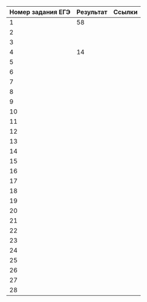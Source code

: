 |Номер задания ЕГЭ|Результат|Ссылки|
|------|------|------|
| 1 |58||
| 2 |||
| 3 |||
| 4 |14||
| 5 |||
| 6 |||
| 7 |||
| 8 |||
| 9 |||
| 10 |||
| 11 |||
| 12 |||
| 13 |||
| 14 |||
| 15 |||
| 16 |||
| 17 |||
| 18 |||
| 19 |||
| 20 |||
| 21 |||
| 22 |||
| 23 |||
| 24 |||
| 25 |||
| 26 |||
| 27 |||
| 28 |||
